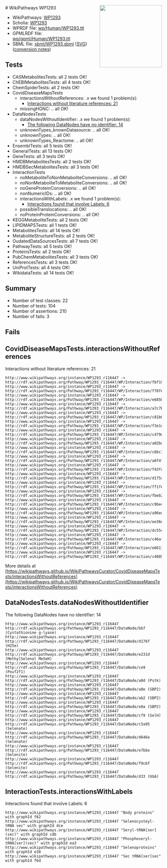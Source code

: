 <img style="float: right; width: 200px" src="../logo.png" />
# WikiPathways WP1293

* WikiPathways: [WP1293](https://identifiers.org/wikipathways:WP1293)
* Scholia: [WP1293](https://scholia.toolforge.org/wikipathways/WP1293)
* WPRDF file: [wp/Human/WP1293.ttl](../wp/Human/WP1293.ttl)
* GPMLRDF file: [wp/gpml/Human/WP1293.ttl](../wp/gpml/Human/WP1293.ttl)
* SBML file: [sbml/WP1293.sbml](../sbml/WP1293.sbml) ([SVG](../sbml/WP1293.svg)) ([conversion notes](../sbml/WP1293.txt))

## Tests
* CASMetabolitesTests: all 2 tests OK!
* ChEBIMetabolitesTests: all 4 tests OK!
* ChemSpiderTests: all 2 tests OK!
* CovidDiseaseMapsTests
    * interactionsWithoutReferences: .x we found 1 problem(s):
        * [Interactions without literature references: 21](#9701cd01)
    * missingHGNC: .. all OK!
* DataNodesTests
    * dataNodesWithoutIdentifier: .x we found 1 problem(s):
        * [The following DataNodes have no identifier: 14](#8792c494)
    * unknownTypes_knownDatasource: .. all OK!
    * unknownTypes: .. all OK!
    * unknownTypes_Reactome: .. all OK!
* EnsemblTests: all 5 tests OK!
* GeneralTests: all 13 tests OK!
* GeneTests: all 3 tests OK!
* HMDBMetabolitesTests: all 2 tests OK!
* HMDBSecMetabolitesTests: all 3 tests OK!
* InteractionTests
    * noMetaboliteToNonMetaboliteConversions: .. all OK!
    * noNonMetaboliteToMetaboliteConversions: .. all OK!
    * noGeneProteinConversions: .. all OK!
    * nonNumericIDs: .. all OK!
    * interactionsWithLabels: .x we found 1 problem(s):
        * [Interactions found that involve Labels: 6](#630d267d)
    * possibleTranslocations: .. all OK!
    * noProteinProteinConversions: .. all OK!
* KEGGMetaboliteTests: all 2 tests OK!
* LIPIDMAPSTests: all 1 tests OK!
* MetabolitesTests: all 14 tests OK!
* MetaboliteStructureTests: all 2 tests OK!
* OudatedDataSourcesTests: all 7 tests OK!
* PathwayTests: all 5 tests OK!
* ProteinsTests: all 2 tests OK!
* PubChemMetabolitesTests: all 3 tests OK!
* ReferencesTests: all 3 tests OK!
* UniProtTests: all 4 tests OK!
* WikidataTests: all 14 tests OK!


## Summary

* Number of test classes: 22
* Number of tests: 104
* Number of assertions: 210
* Number of fails: 3

## Fails

<a name="9701cd01" />

## CovidDiseaseMapsTests.interactionsWithoutReferences

Interactions without literature references: 21
```
http://www.wikipathways.org/instance/WP1293_r116447 -> http://rdf.wikipathways.org/Pathway/WP1293_r116447/WP/Interaction/fbf19
http://www.wikipathways.org/instance/WP1293_r116447 -> http://rdf.wikipathways.org/Pathway/WP1293_r116447/WP/Interaction/f78fe
http://www.wikipathways.org/instance/WP1293_r116447 -> http://rdf.wikipathways.org/Pathway/WP1293_r116447/WP/Interaction/e6850
http://www.wikipathways.org/instance/WP1293_r116447 -> http://rdf.wikipathways.org/Pathway/WP1293_r116447/WP/Interaction/a7c7b
http://www.wikipathways.org/instance/WP1293_r116447 -> http://rdf.wikipathways.org/Pathway/WP1293_r116447/WP/Interaction/c81b0
http://www.wikipathways.org/instance/WP1293_r116447 -> http://rdf.wikipathways.org/Pathway/WP1293_r116447/WP/Interaction/f3e1d
http://www.wikipathways.org/instance/WP1293_r116447 -> http://rdf.wikipathways.org/Pathway/WP1293_r116447/WP/Interaction/c479d
http://www.wikipathways.org/instance/WP1293_r116447 -> http://rdf.wikipathways.org/Pathway/WP1293_r116447/WP/Interaction/a02bd
http://www.wikipathways.org/instance/WP1293_r116447 -> http://rdf.wikipathways.org/Pathway/WP1293_r116447/WP/Interaction/c6bc7
http://www.wikipathways.org/instance/WP1293_r116447 -> http://rdf.wikipathways.org/Pathway/WP1293_r116447/WP/Interaction/a6f4f
http://www.wikipathways.org/instance/WP1293_r116447 -> http://rdf.wikipathways.org/Pathway/WP1293_r116447/WP/Interaction/f43fc
http://www.wikipathways.org/instance/WP1293_r116447 -> http://rdf.wikipathways.org/Pathway/WP1293_r116447/WP/Interaction/d175a
http://www.wikipathways.org/instance/WP1293_r116447 -> http://rdf.wikipathways.org/Pathway/WP1293_r116447/WP/Interaction/ff1fe
http://www.wikipathways.org/instance/WP1293_r116447 -> http://rdf.wikipathways.org/Pathway/WP1293_r116447/WP/Interaction/fbeb2
http://www.wikipathways.org/instance/WP1293_r116447 -> http://rdf.wikipathways.org/Pathway/WP1293_r116447/WP/Interaction/c9be4
http://www.wikipathways.org/instance/WP1293_r116447 -> http://rdf.wikipathways.org/Pathway/WP1293_r116447/WP/Interaction/a96ed
http://www.wikipathways.org/instance/WP1293_r116447 -> http://rdf.wikipathways.org/Pathway/WP1293_r116447/WP/Interaction/ee36e
http://www.wikipathways.org/instance/WP1293_r116447 -> http://rdf.wikipathways.org/Pathway/WP1293_r116447/WP/Interaction/dc55c
http://www.wikipathways.org/instance/WP1293_r116447 -> http://rdf.wikipathways.org/Pathway/WP1293_r116447/WP/Interaction/c46af
http://www.wikipathways.org/instance/WP1293_r116447 -> http://rdf.wikipathways.org/Pathway/WP1293_r116447/WP/Interaction/e6611
http://www.wikipathways.org/instance/WP1293_r116447 -> http://rdf.wikipathways.org/Pathway/WP1293_r116447/WP/Interaction/c4805
```

More details at [https://wikipathways.github.io/WikiPathwaysCurator/CovidDiseaseMapsTests/interactionsWithoutReferences](https://wikipathways.github.io/WikiPathwaysCurator/CovidDiseaseMapsTests/interactionsWithoutReferences)

<a name="8792c494" />

## DataNodesTests.dataNodesWithoutIdentifier

The following DataNodes have no identifier: 14
```
http://www.wikipathways.org/instance/WP1293_r116447 http://rdf.wikipathways.org/Pathway/WP1293_r116447/DataNode/bb7 (Cystathionine g-lyase)
http://www.wikipathways.org/instance/WP1293_r116447 http://rdf.wikipathways.org/Pathway/WP1293_r116447/DataNode/d176f (H2Se)
http://www.wikipathways.org/instance/WP1293_r116447 http://rdf.wikipathways.org/Pathway/WP1293_r116447/DataNode/e231d (MethylSelenol MeSeH)
http://www.wikipathways.org/instance/WP1293_r116447 http://rdf.wikipathways.org/Pathway/WP1293_r116447/DataNode/ce9 (Pouf2f1)
http://www.wikipathways.org/instance/WP1293_r116447 http://rdf.wikipathways.org/Pathway/WP1293_r116447/DataNode/a0d (Pstk)
http://www.wikipathways.org/instance/WP1293_r116447 http://rdf.wikipathways.org/Pathway/WP1293_r116447/DataNode/a0e (SBP2)
http://www.wikipathways.org/instance/WP1293_r116447 http://rdf.wikipathways.org/Pathway/WP1293_r116447/DataNode/ab2 (SBP2)
http://www.wikipathways.org/instance/WP1293_r116447 http://rdf.wikipathways.org/Pathway/WP1293_r116447/DataNode/e0a (SBP2)
http://www.wikipathways.org/instance/WP1293_r116447 http://rdf.wikipathways.org/Pathway/WP1293_r116447/DataNode/cf9 (SelH)
http://www.wikipathways.org/instance/WP1293_r116447 http://rdf.wikipathways.org/Pathway/WP1293_r116447/DataNode/c5a95 (Selenate)
http://www.wikipathways.org/instance/WP1293_r116447 http://rdf.wikipathways.org/Pathway/WP1293_r116447/DataNode/d646e (Selenate)
http://www.wikipathways.org/instance/WP1293_r116447 http://rdf.wikipathways.org/Pathway/WP1293_r116447/DataNode/e7bbe (Selenite)
http://www.wikipathways.org/instance/WP1293_r116447 http://rdf.wikipathways.org/Pathway/WP1293_r116447/DataNode/f9c6f (Selenite)
http://www.wikipathways.org/instance/WP1293_r116447 http://rdf.wikipathways.org/Pathway/WP1293_r116447/DataNode/d33 (UGA)
```

<a name="630d267d" />

## InteractionTests.interactionsWithLabels

Interactions found that involve Labels: 6
```
http://www.wikipathways.org/instance/WP1293_r116447 "Body proteins" with graphId f62
http://www.wikipathways.org/instance/WP1293_r116447 "Selenocysteyl-tRNA sec" with graphId dce
http://www.wikipathways.org/instance/WP1293_r116447 "Seryl-tRNA[ser](sec)" with graphId cdb
http://www.wikipathways.org/instance/WP1293_r116447 "Phosphoseryl-tRNA[ser](sec)" with graphId ea3
http://www.wikipathways.org/instance/WP1293_r116447 "Selenoproteins" with graphId e38
http://www.wikipathways.org/instance/WP1293_r116447 "Sec tRNA[ser]sec" with graphId f6d
```

